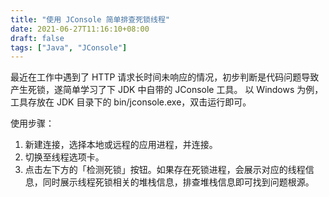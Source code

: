 ```yaml
---
title: "使用 JConsole 简单排查死锁线程"
date: 2021-06-27T11:16:10+08:00
draft: false
tags: ["Java", "JConsole"]
---
```


最近在工作中遇到了 HTTP 请求长时间未响应的情况，初步判断是代码问题导致产生死锁，遂简单学习了下 JDK 中自带的 JConsole 工具。
以 Windows 为例，工具存放在 JDK 目录下的 bin/jconsole.exe，双击运行即可。

使用步骤：
1. 新建连接，选择本地或远程的应用进程，并连接。
2. 切换至线程选项卡。
3. 点击左下方的「检测死锁」按钮。如果存在死锁进程，会展示对应的线程信息，同时展示线程死锁相关的堆栈信息，排查堆栈信息即可找到问题根源。
